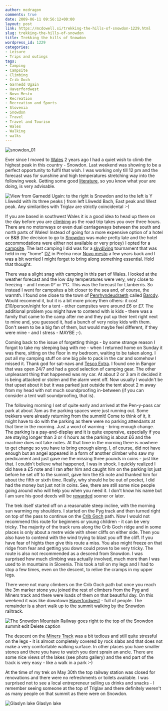 ```yaml
---
author: mcdragon
comments: true
date: 2009-06-11 09:56:12+00:00
layout: post
link: https://mcdowell.si/trekking-the-hills-of-snowdon-1229.html
slug: trekking-the-hills-of-snowdon
title: Trekking the hills of Snowdon
wordpress_id: 1229
categories:
- Leisure
- Trips and outings
tags:
- Camping
- Campsite
- Climbing
- Crib Goch
- Garnedd Ugain
- Haverfordwest
- Novo Mesto
- Recreation
- Recreation and Sports
- Slovenia
- Snowdon
- Travel
- Travel and Tourism
- Wales
- Walking
- walks
---
```


![snowdon_01](https://img.mcdowell.si/2009/06/snowdon_011-1.jpg)

Ever since I moved to [Wales](http://en.wikipedia.org/wiki/Wales) 2 years ago I had a quiet wish to climb the highest peak in this country - Snowdon. Last weekend was showing to be a perfect opportunity to fulfil that wish. I was working only till 12 pm and the forecast was for sunshine and high temperatures stretching way into the following week. Getting some good [literature](http://www.amazon.co.uk/Hillwalking-Snowdonia-Carneddau-Outlying-Mountains/dp/1852843497), so you know what your are doing, is very advisable.

![View from Garnedd Ugain: to the right is Snowdon and to the left is Y Lliwedd with its three peaks ) from left Lliwedd Bach, East peak and West peak. Any similarities with Triglav are strictly coincidental :-)](https://img.mcdowell.si/2009/06/snowdon_031-1.jpg "View from Garnedd Ugain: to the right is Snowdon and to the left is Y Lliwedd with its three peaks ) from left Lliwedd Bach, East peak and West peak. Any similarities with Triglav are strictly coincidental :-)")

If you are based in southwest Wales it is a good idea to head up there on the day before you are [climbing](http://en.wikipedia.org/wiki/Climbing) as the road trip takes you over three hours. There are no motorways or even dual carriageways between the south and north parts of Wales! Instead of going for a more expensive option of a hotel or B&B (the decision to go to [Snowdon](http://en.wikipedia.org/wiki/Snowdon) was make pretty late and the hotel accommodations were either not available or very pricey) I opted for a [campsite](http://en.wikipedia.org/wiki/Campsite). The last camping I did was for a [skydiving](http://en.wikipedia.org/wiki/Parachuting) tournament that was held in my "home" [DZ](http://en.wikipedia.org/wiki/Drop_zone) in Prečna near [Novo mesto](http://en.wikipedia.org/wiki/Novo_Mesto) a few years back and I was a bit worried I might forget to bring along something essential. Hold that thought.

There was a slight snag with camping in this part of Wales. I looked at the weather forecast and the low day temperatures were very, very close to freezing - and I mean 0° or 1°C. This was the forecast for Llanberris. So instead I went for campsites a bit closer to the sea and, of course, the warmth. I found one close to the town of [Penrhyndeudraeth](http://en.wikipedia.org/wiki/Penrhyndeudraeth) called [Barcdy](http://www.barcdy.co.uk/). Would recomend it, but it is a bit more pricey then others: it cost £10/person/night for a tent - other campsites were around £6 or £7. The additional problem you might have to contend with is kids - there was a family that came to the camp after me and they put up their tent right next to mine and, you guessed it, had a bunch of very noisy kids with them. Don't seem to be a big fan of them, but would maybe feel different, if they were mine - and I stress - MAYBE ;-).

Coming back to the issue of forgetting things - by some strange reason I forgot to take my sleeping bag with me - when I returned home on Sunday it was there, sitting on the floor in my bedroom, waiting to be taken along. I put all my camping stuff on one big pile to pack in the car and somehow I missed it. Thank god for sat-navs and [Tesco Extra](http://www.tesco.com/). I found one in Bangor that was open 24/7 and had a good selection of camping gear. The other unpleasant thing that happened was my car. At about 2 or 3 am it decided it is being attacked or stolen and the alarm went off. Now usually I wouldn't be that upset about it but it was parked just outside the tent about 2 m away from my head with not much soundproofing in-between (if you can consider a tent wall soundproofing, that is).

The following morning I set of quite early and arrived at the Pen-y-pass car park at about 7am as the parking spaces were just running out. Some trekkers were already returning from the summit! Come to think of it, it might have to do with the parking as there were no parking attendants at that time in the morning. Just a word of warning - bring enough change. The parking is a pay-and-display and it is quite expensive, especially if you are staying longer than 3 or 4 hours as the parking is about £6 and the machine does not take notes. At that time in the morning there is nowhere to get change so you have to bring enough along. I, of course, did not have enough but an angel appeared in a form of another climber who saw my predicament and just gave me the missing three pounds in coins - just like that. I couldn't believe what happened, I was in shock. I quickly realized I did have a £5 note and I ran after him and caught him on the parking lot just before he set off to the summit, gave him the £5 note and thanked him for about the fifth or sixth time. Really, why should he be out of pocket, I did had the money but just not in coins. See, there are still some nice people going around who will help you when you need it. I don't know his name but I am sure his good deeds will be [rewarded](http://en.wikipedia.org/wiki/Karma) sooner or later.

The trek itself started off on a reasonable steep incline, with the morning sun warming my shoulders. I started on the Pyg track and then turned right on top of the pass to continue on the [Crib Goch](http://en.wikipedia.org/wiki/Crib_Goch) path. Now I would not recommend this route for beginners or young children - it can be very tricky. The majority of the track runs along the Crib Goch ridge and in some places is only about a metre wide with sheer cliffs on either side. Then you also have to contend with the wind trying to blast you off the cliff. If you have fear of hights then give this route a miss. You also might freeze on that ridge from fear and getting you down could prove to be very tricky. The route is also not recommended as a descend from Snowdon. I was surprised how much climbing was actually involved, much more than I was used to in mountains in Slovenia. This took a toll on my legs and I had to stop a few times, even on the descent, to relive the cramps in my upper legs.

There were not many climbers on the Crib Goch path but once you reach the 3m marker stone you joined the rest of climbers from the Pyg and Miners track and there were loads of them on that beautiful day. On this weekend it was like downtown [Haverfordwest](http://en.wikipedia.org/wiki/Haverfordwest) - full of people. The remainder is a short walk up to the summit walking by the Snowdon railtrack.


![The Snowdon Mountain Railway goes right to the top of the Snowdon summit edit Delete caption](https://img.mcdowell.si/2009/06/snowdon_021-1.jpg "The Snowdon Mountain Railway goes right to the top of the Snowdon summit edit Delete caption")

The descent on the [Miners Track](http://en.wikipedia.org/wiki/Snowdon#Miners.27_Track) was a bit tedious and still quite stressful on the legs - it is almost completely covered by rock slabs and that does not make a very comfortable walking surface. In other places you have smaller stones and there you have to watch you dont sprain an ancle. There are some nice views of the lakes (see photo gallery) and the end part of the track is very easy - like a walk in a park :-)

At the time of my trek on May 30th the top railway station was closed for renovations and there were no refreshments or toilets available. I was surprised not to see a local entrepreneur selling us drinks and snacks - I remember seeing someone at the top of Triglav and there definitely weren't as many people on that summit as there were on Snowdon. 

![Glaslyn lake](https://img.mcdowell.si/2009/06/snowdon_041-1.jpg) Glaslyn lake
